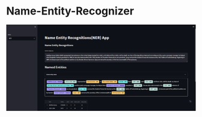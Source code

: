 # Name-Entity-Recognizer

![App Screenshot](https://github.com/Darshbhi99/Name-Entity-Recognizer/blob/main/app.png?raw=true)